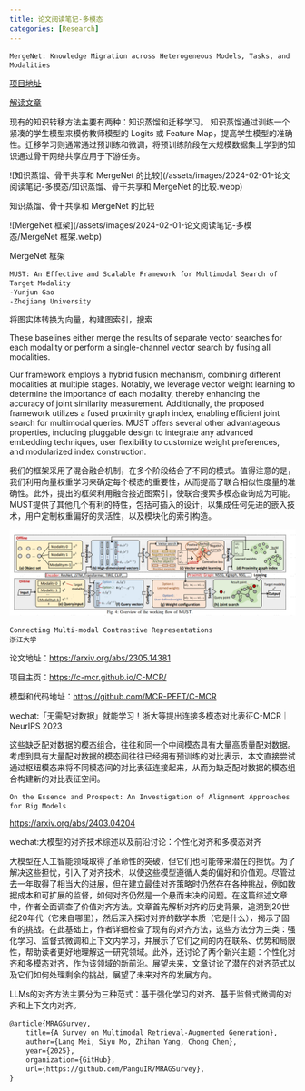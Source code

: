 ```yaml
---
title: 论文阅读笔记-多模态
categories: [Research]
---
```


```
MergeNet: Knowledge Migration across Heterogeneous Models, Tasks, and Modalities
```

[项目地址](https://github.com/Fantasylii/mergenet)

[解读文章](https://mp.weixin.qq.com/s?__biz=MzA3MzI4MjgzMw==&mid=2650953138&idx=2&sn=490ed405a8edd5c4dceeb04ea1211908&chksm=859397801543e525e8b9ab0ab22ad2e31b91060c5d359755b1b0d97aa935cadc8d800c3a0723&mpshare=1&scene=1&srcid=0130qosOlZidiKyfq3hF38eO&sharer_shareinfo=cfdbfccf81ff66d9338afb0c8ff954c0&sharer_shareinfo_first=cfdbfccf81ff66d9338afb0c8ff954c0#rd)

现有的知识转移方法主要有两种：知识蒸馏和迁移学习。
知识蒸馏通过训练一个紧凑的学生模型来模仿教师模型的 Logits 或 Feature Map，提高学生模型的准确性。迁移学习则通常通过预训练和微调，将预训练阶段在大规模数据集上学到的知识通过骨干网络共享应用于下游任务。

![知识蒸馏、骨干共享和 MergeNet 的比较](/assets/images/2024-02-01-论文阅读笔记-多模态/知识蒸馏、骨干共享和 MergeNet 的比较.webp)

知识蒸馏、骨干共享和 MergeNet 的比较

![MergeNet 框架](/assets/images/2024-02-01-论文阅读笔记-多模态/MergeNet 框架.webp)

MergeNet 框架



```
MUST: An Effective and Scalable Framework for Multimodal Search of Target Modality
-Yunjun Gao
-Zhejiang University
```

将图实体转换为向量，构建图索引，搜索

These baselines either merge the results of separate vector searches for each modality or perform a single-channel vector search by fusing all modalities.

Our framework employs a hybrid fusion mechanism, combining different modalities at multiple stages. Notably, we leverage vector weight learning to determine the importance of each modality, thereby enhancing the accuracy of joint similarity measurement. Additionally, the proposed framework utilizes a fused proximity graph index, enabling efficient joint search for multimodal queries. MUST offers several other advantageous properties, including pluggable design to integrate any advanced embedding techniques, user flexibility to customize weight preferences, and modularized index construction.

我们的框架采用了混合融合机制，在多个阶段结合了不同的模式。值得注意的是，我们利用向量权重学习来确定每个模态的重要性，从而提高了联合相似性度量的准确性。此外，提出的框架利用融合接近图索引，使联合搜索多模态查询成为可能。MUST提供了其他几个有利的特性，包括可插入的设计，以集成任何先进的嵌入技术，用户定制权重偏好的灵活性，以及模块化的索引构造。

![image-20240201171622543](/assets/images/2024-02-01-论文阅读笔记-多模态/image-20240201171622543.png)



```
Connecting Multi-modal Contrastive Representations
浙江大学
```

论文地址：https://arxiv.org/abs/2305.14381 

项目主页：https://c-mcr.github.io/C-MCR/ 

模型和代码地址：https://github.com/MCR-PEFT/C-MCR 

wechat:「无需配对数据」就能学习！浙大等提出连接多模态对比表征C-MCR｜NeurIPS 2023

这些缺乏配对数据的模态组合，往往和同一个中间模态具有大量高质量配对数据。 考虑到具有大量配对数据的模态间往往已经拥有预训练的对比表示，本文直接尝试通过枢纽模态来将不同模态间的对比表征连接起来，从而为缺乏配对数据的模态组合构建新的对比表征空间。



```
On the Essence and Prospect: An Investigation of Alignment Approaches for Big Models 
```

https://arxiv.org/abs/2403.04204 

wechat:大模型的对齐技术综述以及前沿讨论：个性化对齐和多模态对齐 

大模型在人工智能领域取得了革命性的突破，但它们也可能带来潜在的担忧。为了解决这些担忧，引入了对齐技术，以使这些模型遵循人类的偏好和价值观。尽管过去一年取得了相当大的进展，但在建立最佳对齐策略时仍然存在各种挑战，例如数据成本和可扩展的监督，如何对齐仍然是一个悬而未决的问题。在这篇综述文章中，作者全面调查了价值对齐方法。文章首先解析对齐的历史背景，追溯到20世纪20年代（它来自哪里），然后深入探讨对齐的数学本质（它是什么），揭示了固有的挑战。在此基础上，作者详细检查了现有的对齐方法，这些方法分为三类：强化学习、监督式微调和上下文内学习，并展示了它们之间的内在联系、优势和局限性，帮助读者更好地理解这一研究领域。此外，还讨论了两个新兴主题：个性化对齐和多模态对齐，作为该领域的新前沿。展望未来，文章讨论了潜在的对齐范式以及它们如何处理剩余的挑战，展望了未来对齐的发展方向。

LLMs的对齐方法主要分为三种范式：基于强化学习的对齐、基于监督式微调的对齐和上下文内对齐。



```
@article{MRAGSurvey,
    title={A Survey on Multimodal Retrieval-Augmented Generation},
    author={Lang Mei, Siyu Mo, Zhihan Yang, Chong Chen},
    year={2025},
    organization={GitHub},
    url={https://github.com/PanguIR/MRAGSurvey},
}
```

